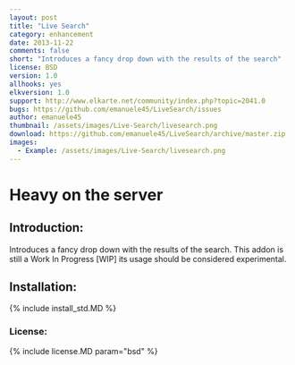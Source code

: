 ```yaml
---
layout: post
title: "Live Search"
category: enhancement
date: 2013-11-22
comments: false
short: "Introduces a fancy drop down with the results of the search"
license: BSD
version: 1.0
allhooks: yes
elkversion: 1.0
support: http://www.elkarte.net/community/index.php?topic=2041.0
bugs: https://github.com/emanuele45/LiveSearch/issues
author: emanuele45
thumbnail: /assets/images/Live-Search/livesearch.png
download: https://github.com/emanuele45/LiveSearch/archive/master.zip
images:
  - Example: /assets/images/Live-Search/livesearch.png
---
```


# Heavy on the server

## Introduction:
Introduces a fancy drop down with the results of the search.  This addon is still a Work In Progress [WIP] its usage should be considered experimental.

## Installation:
{% include install_std.MD %}

### License:
{% include license.MD param="bsd" %}